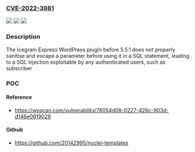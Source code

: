 ### [CVE-2022-3981](https://cve.mitre.org/cgi-bin/cvename.cgi?name=CVE-2022-3981)
![](https://img.shields.io/static/v1?label=Product&message=Icegram%20Express&color=blue)
![](https://img.shields.io/static/v1?label=Version&message=%3D%200%20&color=brighgreen)
![](https://img.shields.io/static/v1?label=Vulnerability&message=CWE-89%20SQL%20Injection&color=brighgreen)

### Description

The Icegram Express WordPress plugin before 5.5.1 does not properly sanitise and escape a parameter before using it in a SQL statement, leading to a SQL injection exploitable by any authenticated users, such as subscriber

### POC

#### Reference
- https://wpscan.com/vulnerability/78054d08-0227-426c-903d-d146e0919028

#### Github
- https://github.com/20142995/nuclei-templates


